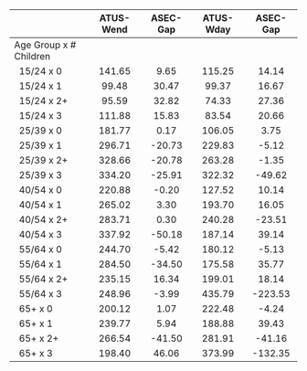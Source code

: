 
|                      |    ATUS-Wend |     ASEC-Gap |    ATUS-Wday |     ASEC-Gap |
| -------------------- | :----------: | :----------: | :----------: | :----------: |
| Age Group x # Children |              |              |              |              |
| &nbsp;&nbsp;15/24 x 0 |       141.65 |         9.65 |       115.25 |        14.14 |
| &nbsp;&nbsp;15/24 x 1 |        99.48 |        30.47 |        99.37 |        16.67 |
| &nbsp;&nbsp;15/24 x 2+ |        95.59 |        32.82 |        74.33 |        27.36 |
| &nbsp;&nbsp;15/24 x 3 |       111.88 |        15.83 |        83.54 |        20.66 |
| &nbsp;&nbsp;25/39 x 0 |       181.77 |         0.17 |       106.05 |         3.75 |
| &nbsp;&nbsp;25/39 x 1 |       296.71 |       -20.73 |       229.83 |        -5.12 |
| &nbsp;&nbsp;25/39 x 2+ |       328.66 |       -20.78 |       263.28 |        -1.35 |
| &nbsp;&nbsp;25/39 x 3 |       334.20 |       -25.91 |       322.32 |       -49.62 |
| &nbsp;&nbsp;40/54 x 0 |       220.88 |        -0.20 |       127.52 |        10.14 |
| &nbsp;&nbsp;40/54 x 1 |       265.02 |         3.30 |       193.70 |        16.05 |
| &nbsp;&nbsp;40/54 x 2+ |       283.71 |         0.30 |       240.28 |       -23.51 |
| &nbsp;&nbsp;40/54 x 3 |       337.92 |       -50.18 |       187.14 |        39.14 |
| &nbsp;&nbsp;55/64 x 0 |       244.70 |        -5.42 |       180.12 |        -5.13 |
| &nbsp;&nbsp;55/64 x 1 |       284.50 |       -34.50 |       175.58 |        35.77 |
| &nbsp;&nbsp;55/64 x 2+ |       235.15 |        16.34 |       199.01 |        18.14 |
| &nbsp;&nbsp;55/64 x 3 |       248.96 |        -3.99 |       435.79 |      -223.53 |
| &nbsp;&nbsp;65+ x 0  |       200.12 |         1.07 |       222.48 |        -4.24 |
| &nbsp;&nbsp;65+ x 1  |       239.77 |         5.94 |       188.88 |        39.43 |
| &nbsp;&nbsp;65+ x 2+ |       266.54 |       -41.50 |       281.91 |       -41.16 |
| &nbsp;&nbsp;65+ x 3  |       198.40 |        46.06 |       373.99 |      -132.35 |

